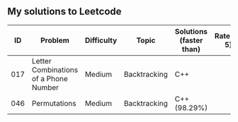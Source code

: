 ## My solutions to Leetcode


ID  | Problem 				       	| Difficulty| Topic                        	| Solutions (faster than)	|Rate(0-5)
----|------------------------------	|-----------|------------------------------	|---------------------------|------------
017 | Letter Combinations of a Phone Number | Medium | Backtracking 			| C++  			| 
046 | Permutations                 	| Medium   	| Backtracking                 	| C++ (98.29%)	|
